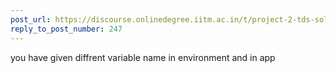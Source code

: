 ```yaml
---
post_url: https://discourse.onlinedegree.iitm.ac.in/t/project-2-tds-solver-discussion-thread/169029/248
reply_to_post_number: 247
---
```

you have given diffrent variable name in environment and in app